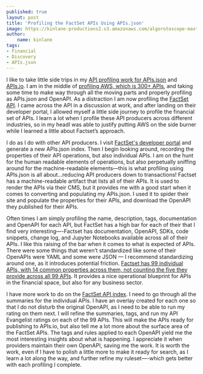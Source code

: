 ```yaml
---
published: true
layout: post
title: 'Profiling the FactSet APIs Using APIs.json'
image: https://kinlane-productions2.s3.amazonaws.com/algorotoscope-master/every-sunday-morning-new-and-old-building.jpeg
author:
    name: kinlane
tags:
- Financial
- Discovery
- APIs.json
---
```

I like to take little side trips in my [API profiling work for APIs.json](https://github.com/apis-json/artisanal) and [APIs.io](https://apis.io). I am in the middle of [profiling AWS, which is 300+ APIs](https://github.com/apis-json/artisanal/blob/main/apis/amazon-web-services/apis.yml), and taking some time to make way through all the moving parts and properly profiling as APIs.json and OpenAPI. As a distraction I am now profiling the [FactSet API](https://developer.factset.com/). I came across the API in a discussion at work, and after landing on their developer portal, I allowed myself a little side journey to profile the financial set of APIs. I learn a lot when I profile these API producers across different industries, so in my headI was able to justify putting AWS on the side burner while I learned a little about Factset’s approach.

I do as I do with other API producers. I visit [FactSet's developer portal](https://developer.factset.com/) and generate a new APIs.json index. Then I begin looking around, recording the properties of their API operations, but also individual APIs. I am on the hunt for the human readable elements of operations, but also perpetually sniffing around for the machine-readable elements—this is what profiling using APIs.json is all about...reducing API producers down to transactions! Factset has a machine-readable artifact that lists all of their APIs. It is used to render the APIs via their CMS, but it provides me with a good start when it comes to converting and populating my APIs.json. I used it to spider their site and populate the properties for their APIs, and download the OpenAPI they published for their APIs.

Often times I am simply profiling the name, description, tags, documentation and OpenAPI for each API, but FactSet has a high bar for each of their that I find very interesting—-Factset has documentation, OpenAPI, SDKs, code snippets, change log, and Jupyter Notebooks available across all of their APIs. I like this raising of the bar when it comes to what is expected of APIs. There were some things that weren’t standardized like some of their OpenAPIs were YAML and some were JSON — I recommend standardizing around one, as it introduces potential friction. [Factset has 99 individual APIs, with 14 common properties across them, not counting the five they provide across all 99 APIs](https://github.com/apis-json/artisanal/blob/main/apis/factset/apis.yml). It provides a nice operational blueprint for APIs in the financial space, but also for any business sector.

I have more work to do on the [FactSet API index](https://github.com/apis-json/artisanal/blob/main/apis/factset/apis.yml). I need to go through all the summaries for the individual APIs. I have an overlay created for each one so that I do not disturb the original OpenAPI, as I need to be able to run my rating on them next. I will refine the summaries, tags, and run my API Evangelist ratings on each of the 99 APIs. This will make the APIs ready for publishing to APIs.io, but also tell me a lot more about the surface area of the FactSet APIs. The tags and rules applied to each OpenAPI yield me the most interesting insights about what is happening. I appreciate it when providers maintain their own OpenAPI, saving me the work. It is worth the work, even if I have to polish a little more to make it ready for search, as I learn a lot along the way, and further refine my ruleset—-which gets better with each profiling I complete.